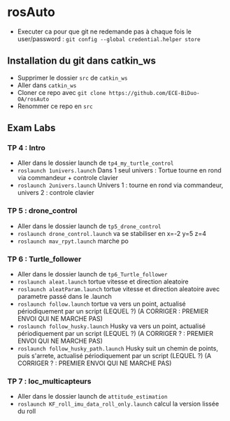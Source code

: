 # rosAuto
- Executer ca pour que git ne redemande pas à chaque fois le user/password : `git config --global credential.helper store`

## Installation du git dans catkin_ws
- Supprimer le dossier `src` de `catkin_ws`
- Aller dans `catkin_ws` 
- Cloner ce repo avec `git clone https://github.com/ECE-BiDuo-OA/rosAuto`
- Renommer ce repo en `src`

## Exam Labs
### TP 4 : Intro
- Aller dans le dossier launch de `tp4_my_turtle_control`
- `roslaunch 1univers.launch` Dans 1 seul univers : Tortue tourne en rond via commandeur + controle clavier
- `roslaunch 2univers.launch` Univers 1 : tourne en rond via commandeur, univers 2 : controle clavier

### TP 5 : drone_control
- Aller dans le dossier launch de `tp5_drone_control`
- `roslaunch drone_control.launch` va se stabiliser en x=-2 y=5 z=4
- `roslaunch mav_rpyt.launch` marche po

### TP 6 : Turtle_follower
- Aller dans le dossier launch de `tp6_Turtle_follower`
- `roslaunch aleat.launch` tortue vitesse et direction aleatoire
- `roslaunch aleatParam.launch` tortue vitesse et direction aleatoire avec parametre passé dans le .launch
- `roslaunch follow.launch` tortue va vers un point, actualisé périodiquement par un script (LEQUEL ?) (A CORRIGER : PREMIER ENVOI QUI NE MARCHE PAS)
- `roslaunch follow_husky.launch` Husky va vers un point, actualisé périodiquement par un script (LEQUEL ?) (A CORRIGER ? : PREMIER ENVOI QUI NE MARCHE PAS)
- `roslaunch follow_husky_path.launch` Husky suit un chemin de points, puis s'arrete, actualisé périodiquement par un script (LEQUEL ?) (A CORRIGER ? : PREMIER ENVOI QUI NE MARCHE PAS)

### TP 7 : loc_multicapteurs
- Aller dans le dossier launch de `attitude_estimation`
- `roslaunch KF_roll_imu_data_roll_only.launch` calcul la version lissée du roll
